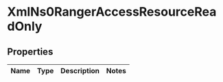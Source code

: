 
# XmlNs0RangerAccessResourceReadOnly

## Properties
Name | Type | Description | Notes
------------ | ------------- | ------------- | -------------



